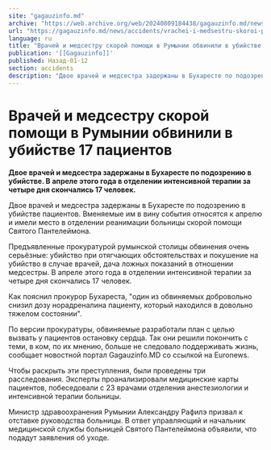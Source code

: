 ```yaml
---
site: "gagauzinfo.md"
archive: "https://web.archive.org/web/20240809184438/gagauzinfo.md/news/accidents/vrachei-i-medsestru-skoroi-pomoschi-v-ruminii-obvinili-v-ubiistve-17-patsientov"
url: "https://gagauzinfo.md/news/accidents/vrachei-i-medsestru-skoroi-pomoschi-v-ruminii-obvinili-v-ubiistve-17-patsientov"
language: ru
title: "Врачей и медсестру скорой помощи в Румынии обвинили в убийстве 17 пациентов"
publication: '[[Gagauzinfo]]'
published: Назад-01-12
section: accidents
description: "Двое врачей и медсестра задержаны в Бухаресте по подозрению в убийстве. В апреле этого года в отделении интенсивной терапии за четыре дня скончались 17 человек."
---
```


# Врачей и медсестру скорой помощи в Румынии обвинили в убийстве 17 пациентов

**Двое врачей и медсестра задержаны в Бухаресте по подозрению в убийстве. В апреле этого года в отделении интенсивной терапии за четыре дня скончались 17 человек.**

Двое врачей и медсестра задержаны в Бухаресте по подозрению в убийстве пациентов. Вменяемые им в вину события относятся к апрелю и имели место в отделении реанимации больницы скорой помощи Святого Пантелеймона.

Предъявленные прокуратурой румынской столицы обвинения очень серьёзные: убийство при отягчающих обстоятельствах и покушение на убийство в случае врачей, дача ложных показаний в отношении медсестры. В апреле этого года в отделении интенсивной терапии за четыре дня скончались 17 человек.

Как пояснил прокурор Бухареста, "один из обвиняемых добровольно снизил дозу норадреналина пациенту, который находился в довольно тяжелом состоянии".

По версии прокуратуры, обвиняемые разработали план с целью вызвать у пациентов остановку сердца. Так они решили покончить с теми, в ком, по их мнению, больше не следовало поддерживать жизнь, сообщает новостной портал Gagauzinfo.MD со ссылкой на Euronews.

Чтобы раскрыть эти преступления, были проведены три расследования. Эксперты проанализировали медицинские карты пациентов, побеседовали с 23 врачами отделения анестезиологии и интенсивной терапии больницы.

Министр здравоохранения Румынии Александру Рафилэ призвал к отставке руководства больницы. В ответ управляющий и начальник медицинской службы больницей Святого Пантелеймона объявили, что подадут заявления об уходе.